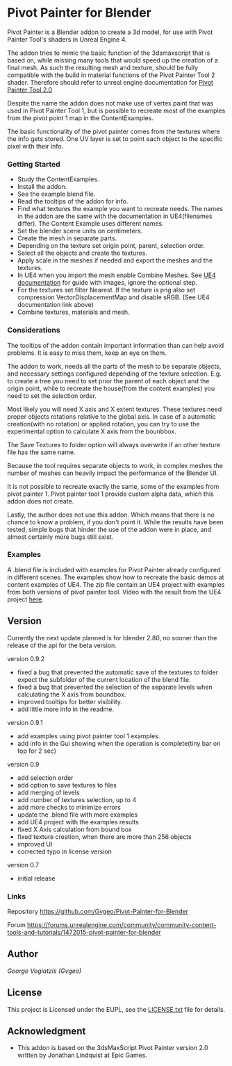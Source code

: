# Pivot Painter for Blender

Pivot Painter is a Blender addon to create a 3d model, for use with Pivot Painter Tool's shaders in Unreal Engine 4.

The addon tries to mimic the basic function of the 3dsmaxscript that is based on, while missing many tools that would speed up the creation of a final mesh. As such the resulting mesh and texture, should be fully compatible with the build in material functions of the Pivot Painter Tool 2 shader. Therefore should refer to unreal engine documentation for [Pivot Painter Tool 2.0](https://docs.unrealengine.com/en-us/Engine/Content/Tools/PivotPainter)

Despite the name the addon does not make use of vertex paint that was used in Pivot Painter Tool 1, but is possible to recreate most of the examples from the pivot point 1 map in the ContentExamples.

The basic functionality of the pivot painter comes from the textures where the info gets stored. One UV layer is set to point each object to the specific pixel with their info.

### Getting Started

* Study the ContentExamples.
* Install the addon.
* See the example blend file.
* Read the tooltips of the addon for info.
* Find what textures the example you want to recreate needs. The names in the addon are the same with the documentation in UE4(filenames differ). The Content Example uses different names.
* Set the blender scene units on centimeters.
* Create the mesh in separate parts.
* Depending on the texture set origin point, parent, selection order.
* Select all the objects and create the textures.
* Apply scale in the meshes if needed and export the meshes and the textures.
* In UE4 when you import the mesh enable Combine Meshes. See [UE4 documentation](https://docs.unrealengine.com/en-US/Engine/Content/Tools/PivotPainter/PivotPainter2#importingassets) for guide with images, ignore the optional step.
* For the textures set filter Nearest. If the texture is png also set compression VectorDisplacementMap and disable sRGB. (See UE4 documentation link above)
* Combine textures, materials and mesh.

### Considerations

The tooltips of the addon contain important information than can help avoid problems. It is easy to miss them, keep an eye on them.

The addon to work, needs all the parts of the mesh to be separate objects, and necessary settings configured depending of the texture selection.
E.g. to create a tree you need to set prior the parent of each object and the origin point,  while to recreate the house(from the content examples) you need to set the selection order.

Most likely you will need X axis and X extent textures. These textures need proper objects rotations relative to the global axis. In case of a automatic creation(with no rotation) or applied rotation, you can try to use the experimental option to calculate X axis from the bounbbox.

The Save Textures to folder option will always overwrite if an other texture file has the same name.

Because the tool requires separate objects to work, in complex meshes the number of meshes can heavily impact the performance of the Blender UI.

It is not possible to recreate exactly the same, some of the examples from pivot painter 1. Pivot painter tool 1 provide custom alpha data, which this addon does not create. 

Lastly, the author does not use this addon. Which means that there is no chance to know a problem, if you don't point it. While the results have been tested, simple bugs that hinder the use of the addon were in place, and almost certainly more bugs still exist.

### Examples

A .blend file is included with examples for Pivot Painter already configured in different scenes.
The examples show how to recreate the basic demos at content examples of UE4.
The zip file contain an UE4 project with examples from both versions of pivot painter tool.
Video with the result from the UE4 project [here](https://youtu.be/63wU-zAbpNM).

## Version
Currently the next update planned is for blender 2.80, no sooner than the release of the api for the beta version.

version 0.9.2
- fixed a bug that prevented the automatic save of the textures to folder expect the subfolder of the current location of the blend file.
- fixed a bug that prevented the selection of the separate levels when calculating the X axis from boundbox.
- improved tooltips for better visibility.
- add little more info in the readme.

version 0.9.1
- add examples using pivot painter tool 1 examples.
- add info in the Gui showing when the operation is complete(tiny bar on top for 2 sec)

version 0.9
- add selection order
- add option to save textures to files
- add merging of levels
- add number of textures selection, up to 4
- add more checks to minimize errors 
- update the .blend file with more examples
- add UE4 project with the examples results
- fixed X Axis calculation from bound box
- fixed texture creation, when there are more than 256 objects
- improved UI
- corrected typo in license version

version 0.7
- initial release

### Links
 Repository https://github.com/Gvgeo/Pivot-Painter-for-Blender
 
 Forum https://forums.unrealengine.com/community/community-content-tools-and-tutorials/1472015-pivot-painter-for-blender

## Author

 *George Vogiatzis (Gvgeo)*

## License

This project is Licensed under the EUPL, see the [LICENSE.txt](LICENSE.txt) file for details.

## Acknowledgment

* This addon is based on the 3dsMaxScript Pivot Painter version 2.0 written by Jonathan Lindquist at Epic Games.

